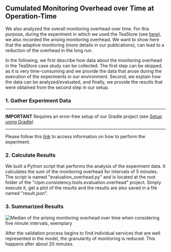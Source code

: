 ## Cumulated Monitoring Overhead over Time at Operation-Time

We also analyzed the overall monitoring overhead over time. For this purpose, during the experiment in which we used the TeaStore (see [here](https://github.com/CIPM-tools/CIPM-Pipeline/blob/master/cipm.consistency.root/cipm.consistency.tools.evaluation.docker/teastore/README.md)), we also recorded the arising monitoring overhead. We want to show here that the adaptive monitoring (more details in our publications), can lead to a reduction of the overhead in the long run.

In the following, we first describe how data about the monitoring overhead in the TeaStore case study can be collected. The first step can be skipped, as it is very time-consuming and we provide the data that arose during the execution of the experiments in our environment. Second, we explain how the data can be analyzed/evaluated, and finally, we provide the results that were obtained from the second step in our setup.

### 1. Gather Experiment Data
***
**IMPORTANT**
Requires an error-free setup of our Gradle project (see [Setup using Gradle](https://github.com/CIPM-tools/CIPM-Pipeline/wiki/Setup-using-Gradle))
***

Please follow this [link](https://github.com/CIPM-tools/CIPM-Pipeline/blob/master/cipm.consistency.root/cipm.consistency.tools.evaluation.docker/teastore/README.md) to access information on how to perform the experiment.

### 2. Calculate Results

We built a Python script that performs the analysis of the experiment data. It calculates the sum of the monitoring overhead for intervals of 5 minutes. The script is named "evaluation_overhead.py" and is located at the root folder of the "cipm.consistency.tools.evaluation.overhead" project. Simply execute it, get a plot of the results and the results are also saved in a file named "result.json".

### 3. Summarized Results
![Median of the arising monitoring overhead over time when considering five minute intervals, exemplary](TODO)

After the validation process begins to find individual services that are well represented in the model, the granularity of monitoring is reduced. This happens after about 20 minutes.